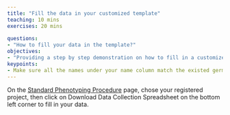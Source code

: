 ```yaml
---
title: "Fill the data in your customized template"
teaching: 10 mins
exercises: 20 mins
 
questions:
- "How to fill your data in the template?"
objectives:
- "Providing a step by step demonstration on how to fill in a customized template."
keypoints:
- Make sure all the names under your name column match the existed germplasm in KnowPulse.
---
```

On the [Standard Phenotyping Procedure](https://knowpulse.usask.ca/phenotypes/raw/instructions) page, chose your registered project, then click on Download Data Collection Spreadsheet on the bottom left corner to fill in your data.
